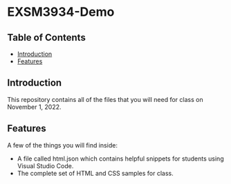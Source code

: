 # EXSM3934-Demo

## Table of Contents

- [Introduction](#introduction)
- [Features](#features)

<!-- END doctoc generated TOC please keep comment here to allow auto update -->

## Introduction

This repository contains all of the files that you will need for class on November 1, 2022. 

## Features

A few of the things you will find inside:

* A file called html.json which contains helpful snippets for students using Visual Studio Code.
* The complete set of HTML and CSS samples for class.
